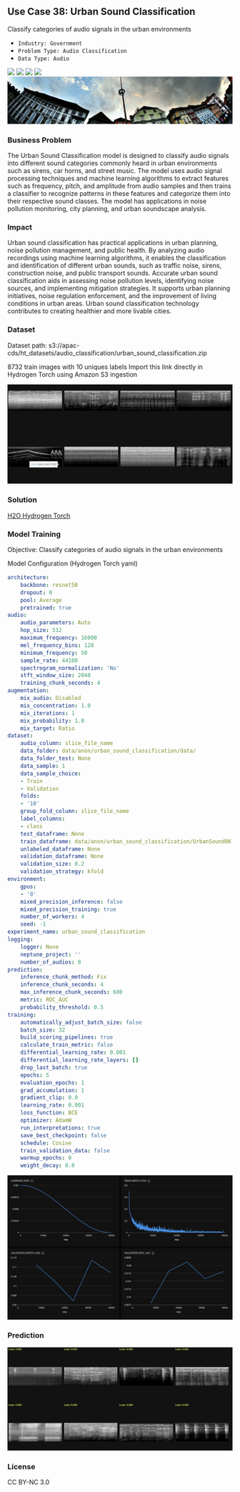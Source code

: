 ## Use Case 38: Urban Sound Classification

Classify categories of audio signals in the urban environments

- `Industry: Government`
- `Problem Type: Audio Classification`
- `Data Type: Audio`

![](https://github.com/h2oai/ht-catalog/blob/646864e3c695f7c721514159bd6c59520dab7438/Assets/use-cases/urban_sound_classification/cover.png)
![](https://github.com/h2oai/ht-catalog/blob/646864e3c695f7c721514159bd6c59520dab7438/Assets/use-cases/urban_sound_classification/cover.jpg)
![](https://github.com/h2oai/ht-catalog/blob/646864e3c695f7c721514159bd6c59520dab7438/Assets/use-cases/urban_sound_classification/cover.jpeg)
![](https://github.com/h2oai/ht-catalog/blob/646864e3c695f7c721514159bd6c59520dab7438/Assets/use-cases/urban_sound_classification/cover.webp)
![](https://github.com/h2oai/ht-catalog/blob/646864e3c695f7c721514159bd6c59520dab7438/Assets/use-cases/urban_sound_classification/cover)

### Business Problem 

The Urban Sound Classification model is designed to classify audio signals into different sound categories commonly heard in urban environments such as sirens, car horns, and street music. The model uses audio signal processing techniques and machine learning algorithms to extract features such as frequency, pitch, and amplitude from audio samples and then trains a classifier to recognize patterns in these features and categorize them into their respective sound classes. The model has applications in noise pollution monitoring, city planning, and urban soundscape analysis.

### Impact

Urban sound classification has practical applications in urban planning, noise pollution management, and public health. By analyzing audio recordings using machine learning algorithms, it enables the classification and identification of different urban sounds, such as traffic noise, sirens, construction noise, and public transport sounds. Accurate urban sound classification aids in assessing noise pollution levels, identifying noise sources, and implementing mitigation strategies. It supports urban planning initiatives, noise regulation enforcement, and the improvement of living conditions in urban areas. Urban sound classification technology contributes to creating healthier and more livable cities.

### Dataset

Dataset path: s3://apac-cds/ht_datasets/audio_classification/urban_sound_classification.zip

8732 train images with 10 uniques labels Import this link directly in Hydrogen Torch using Amazon S3 ingestion

![train data](https://github.com/h2oai/ht-catalog/blob/646864e3c695f7c721514159bd6c59520dab7438/Assets/use-cases/urban_sound_classification/train%20data.png)

### Solution

[H2O Hydrogen Torch](https://docs.h2o.ai/h2o-hydrogen-torch/)

### Model Training

Objective: Classify categories of audio signals in the urban environments

Model Configuration (Hydrogen Torch yaml)

```yaml
architecture:
    backbone: resnet50
    dropout: 0
    pool: Average
    pretrained: true
audio:
    audio_parameters: Auto
    hop_size: 512
    maximum_frequency: 16000
    mel_frequency_bins: 128
    minimum_frequency: 50
    sample_rate: 44100
    spectrogram_normalization: 'No'
    stft_window_size: 2048
    training_chunk_seconds: 4
augmentation:
    mix_audio: Disabled
    mix_concentration: 1.0
    mix_iterations: 1
    mix_probability: 1.0
    mix_target: Ratio
dataset:
    audio_column: slice_file_name
    data_folder: data/anon/urban_sound_classification/data/
    data_folder_test: None
    data_sample: 1
    data_sample_choice:
    - Train
    - Validation
    folds:
    - '10'
    group_fold_column: slice_file_name
    label_columns:
    - class
    test_dataframe: None
    train_dataframe: data/anon/urban_sound_classification/UrbanSound8K.pq
    unlabeled_dataframe: None
    validation_dataframe: None
    validation_size: 0.2
    validation_strategy: kfold
environment:
    gpus:
    - '0'
    mixed_precision_inference: false
    mixed_precision_training: true
    number_of_workers: 4
    seed: -1
experiment_name: urban_sound_classification
logging:
    logger: None
    neptune_project: ''
    number_of_audios: 8
prediction:
    inference_chunk_method: Fix
    inference_chunk_seconds: 4
    max_inference_chunk_seconds: 600
    metric: ROC_AUC
    probability_threshold: 0.5
training:
    automatically_adjust_batch_size: false
    batch_size: 32
    build_scoring_pipelines: true
    calculate_train_metric: false
    differential_learning_rate: 0.001
    differential_learning_rate_layers: []
    drop_last_batch: true
    epochs: 5
    evaluation_epochs: 1
    grad_accumulation: 1
    gradient_clip: 0.0
    learning_rate: 0.001
    loss_function: BCE
    optimizer: AdamW
    run_interpretations: true
    save_best_checkpoint: false
    schedule: Cosine
    train_validation_data: false
    warmup_epochs: 0
    weight_decay: 0.0

```

![chart](https://github.com/h2oai/ht-catalog/blob/646864e3c695f7c721514159bd6c59520dab7438/Assets/use-cases/urban_sound_classification/chart.png)


### Prediction

![Predictions](https://github.com/h2oai/ht-catalog/blob/646864e3c695f7c721514159bd6c59520dab7438/Assets/use-cases/urban_sound_classification/Validation%20Predictions.png)

### License

 CC BY-NC 3.0
